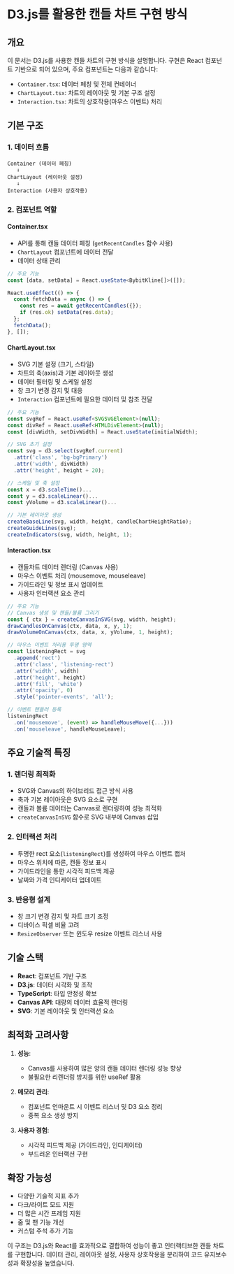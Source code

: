# D3.js를 활용한 캔들 차트 구현 방식

## 개요

이 문서는 D3.js를 사용한 캔들 차트의 구현 방식을 설명합니다. 구현은 React 컴포넌트 기반으로 되어 있으며, 주요 컴포넌트는 다음과 같습니다:

- `Container.tsx`: 데이터 페칭 및 전체 컨테이너
- `ChartLayout.tsx`: 차트의 레이아웃 및 기본 구조 설정
- `Interaction.tsx`: 차트의 상호작용(마우스 이벤트) 처리

## 기본 구조

### 1. 데이터 흐름

```
Container (데이터 페칭)
   ↓
ChartLayout (레이아웃 설정)
   ↓
Interaction (사용자 상호작용)
```

### 2. 컴포넌트 역할

#### Container.tsx

- API를 통해 캔들 데이터 페칭 (`getRecentCandles` 함수 사용)
- `ChartLayout` 컴포넌트에 데이터 전달
- 데이터 상태 관리

```typescript
// 주요 기능
const [data, setData] = React.useState<BybitKline[]>([]);

React.useEffect(() => {
  const fetchData = async () => {
    const res = await getRecentCandles({});
    if (res.ok) setData(res.data);
  };
  fetchData();
}, []);
```

#### ChartLayout.tsx

- SVG 기본 설정 (크기, 스타일)
- 차트의 축(axis)과 기본 레이아웃 생성
- 데이터 필터링 및 스케일 설정
- 창 크기 변경 감지 및 대응
- `Interaction` 컴포넌트에 필요한 데이터 및 참조 전달

```typescript
// 주요 기능
const svgRef = React.useRef<SVGSVGElement>(null);
const divRef = React.useRef<HTMLDivElement>(null);
const [divWidth, setDivWidth] = React.useState(initialWidth);

// SVG 초기 설정
const svg = d3.select(svgRef.current)
  .attr('class', 'bg-bgPrimary')
  .attr('width', divWidth)
  .attr('height', height + 20);

// 스케일 및 축 설정
const x = d3.scaleTime()...
const y = d3.scaleLinear()...
const yVolume = d3.scaleLinear()...

// 기본 레이아웃 생성
createBaseLine(svg, width, height, candleChartHeightRatio);
createGuideLines(svg);
createIndicators(svg, width, height, 1);
```

#### Interaction.tsx

- 캔들차트 데이터 렌더링 (Canvas 사용)
- 마우스 이벤트 처리 (mousemove, mouseleave)
- 가이드라인 및 정보 표시 업데이트
- 사용자 인터랙션 요소 관리

```typescript
// 주요 기능
// Canvas 생성 및 캔들/볼륨 그리기
const { ctx } = createCanvasInSVG(svg, width, height);
drawCandlesOnCanvas(ctx, data, x, y, 1);
drawVolumeOnCanvas(ctx, data, x, yVolume, 1, height);

// 마우스 이벤트 처리용 투명 영역
const listeningRect = svg
  .append('rect')
  .attr('class', 'listening-rect')
  .attr('width', width)
  .attr('height', height)
  .attr('fill', 'white')
  .attr('opacity', 0)
  .style('pointer-events', 'all');

// 이벤트 핸들러 등록
listeningRect
  .on('mousemove', (event) => handleMouseMove({...}))
  .on('mouseleave', handleMouseLeave);
```

## 주요 기술적 특징

### 1. 렌더링 최적화

- SVG와 Canvas의 하이브리드 접근 방식 사용
- 축과 기본 레이아웃은 SVG 요소로 구현
- 캔들과 볼륨 데이터는 Canvas로 렌더링하여 성능 최적화
- `createCanvasInSVG` 함수로 SVG 내부에 Canvas 삽입

### 2. 인터랙션 처리

- 투명한 rect 요소(`listeningRect`)를 생성하여 마우스 이벤트 캡처
- 마우스 위치에 따른, 캔들 정보 표시
- 가이드라인을 통한 시각적 피드백 제공
- 날짜와 가격 인디케이터 업데이트

### 3. 반응형 설계

- 창 크기 변경 감지 및 차트 크기 조정
- 디바이스 픽셀 비율 고려
- `ResizeObserver` 또는 윈도우 resize 이벤트 리스너 사용

## 기술 스택

- **React**: 컴포넌트 기반 구조
- **D3.js**: 데이터 시각화 및 조작
- **TypeScript**: 타입 안정성 확보
- **Canvas API**: 대량의 데이터 효율적 렌더링
- **SVG**: 기본 레이아웃 및 인터랙션 요소

## 최적화 고려사항

1. **성능**:

   - Canvas를 사용하여 많은 양의 캔들 데이터 렌더링 성능 향상
   - 불필요한 리렌더링 방지를 위한 useRef 활용

2. **메모리 관리**:

   - 컴포넌트 언마운트 시 이벤트 리스너 및 D3 요소 정리
   - 중복 요소 생성 방지

3. **사용자 경험**:
   - 시각적 피드백 제공 (가이드라인, 인디케이터)
   - 부드러운 인터랙션 구현

## 확장 가능성

- 다양한 기술적 지표 추가
- 다크/라이트 모드 지원
- 더 많은 시간 프레임 지원
- 줌 및 팬 기능 개선
- 커스텀 주석 추가 기능

이 구조는 D3.js와 React를 효과적으로 결합하여 성능이 좋고 인터랙티브한 캔들 차트를 구현합니다. 데이터 관리, 레이아웃 설정, 사용자 상호작용을 분리하여 코드 유지보수성과 확장성을 높였습니다.
